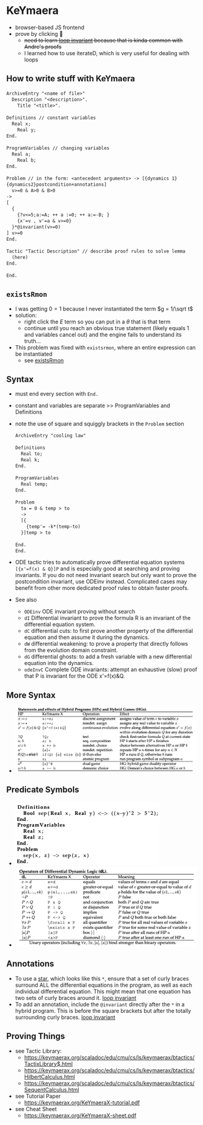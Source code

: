 # KeYmaera

- browser-based JS frontend
- prove by clicking 🤮
  - ~~need to learn [loop invariant](../pages/loopinvariant.md) because that is
  kinda common with Andre's proofs~~
  - I learned how to use iterateD, which is very useful for dealing with loops

## How to write stuff with KeYmaera

```KeYmaeraX
ArchiveEntry "<name of file>"
  Description "<description>".
    Title "<title>".

Definitions // constant variables
  Real x;
    Real y;
End.

ProgramVariables // changing variables
  Real a;
    Real b;
End.

Problem // in the form: <antecedent arguments> -> [{dynamics 1}{dynamics2}postcondition+annotations]
  v>=0 & A>0 & B>0
->
[
  {
    {?v<=5;a:=A; ++ a :=0; ++ a:=-B; }
    {x'=v , v'=a & v>=0}
  }*@invariant(v>=0)
] v>=0
End.

Tactic "Tactic Description" // describe proof rules to solve lemma
  (here)
End.

End.
```

## `existsRmon`

- I was getting $0 = 1$ because I never instantiated the term $g = 1/\sqrt t$
- solution:
  - right click the $E$ term so you can put in a $\theta$ that is that term
  - continue until you reach an obvious true statement (likely equals 1 and
  variables cancel out) and the engine fails to understand its truth...
- This problem was fixed with `existsrmon`, where an entire expression can be instantiated
  - see [existsRmon](existsRmon.md)

## Syntax

- must end every section with `End.`
- constant and variables are separate  >> ProgramVariables and Definitions
- note the use of square and squiggly brackets in the `Problem` section

  ```KeYmaerax
  ArchiveEntry "cooling law"

  Definitions
    Real to;
    Real k;
  End.

  ProgramVariables
    Real temp;
  End.

  Problem
    ta = 0 & temp > to
    ->
    [{
      {temp'= -k*(temp-to)
    }]temp > to

  End.
  End.
  ```

- ODE tactic tries to automatically prove differential equation systems
`[{x'=f(x) & Q}]P` and is especially good at searching and proving invariants.
If you do not need invariant search but only want to prove the postcondition
invariant, use ODEinv instead. Complicated cases may benefit from other more
dedicated proof rules to obtain faster proofs.
- See also
  - `ODEinv` ODE invariant proving without search
  - `dI` Differential invariant to prove the formula R is an invariant of the
  differential equation system.
  - `dC` differential cuts: to first prove another property of the differential
  equation and then assume it during the dynamics.
  - `dW` differential weakening: to prove a property that directly follows from
  the evolution domain constraint.
  - `dG` differential ghosts: to add a fresh variable with a new differential
  equation into the dynamics.
  - `odeInvC` Complete ODE invariants: attempt an exhaustive (slow) proof that P
  is invariant for the ODE x'=f(x)&Q.

## More Syntax

- ![keymaera_syntax](../assets/keymaera_syntax.png)

## Predicate Symbols

- ![predicate_symbols_1](../assets/predicate_symbols_1.png)
- ![predicate_symbols_2](../assets/predicate_symbols_2.png)

## Annotations

- To use a [star](star.md), which looks like this `*`, ensure that a set of
curly braces surround ALL the differential equations in the program, as well as
each individual differential equation. This might mean that one equation has two
sets of curly braces around it. [loop invariant](loopinvariant.md)
- To add an annotation, include the `@invariant` directly after the `*` in a
hybrid program. This is before the square brackets but after the totally
surrounding curly braces. [loop invariant](loopinvariant.md)

## Proving Things

- see Tactic Library:
  - <https://keymaerax.org/scaladoc/edu/cmu/cs/ls/keymaerax/btactics/TactixLibrary$.html>
  - <https://keymaerax.org/scaladoc/edu/cmu/cs/ls/keymaerax/btactics/HilbertCalculus.html>
  - <https://keymaerax.org/scaladoc/edu/cmu/cs/ls/keymaerax/btactics/SequentCalculus.html>
- see Tutorial Paper
  - <https://keymaerax.org/KeYmaeraX-tutorial.pdf>
- see Cheat Sheet
  - <https://keymaerax.org/KeYmaeraX-sheet.pdf>
